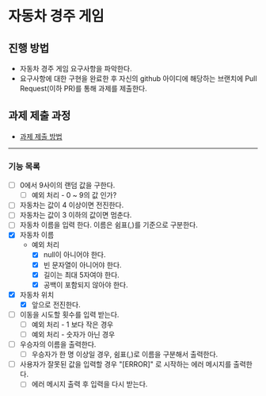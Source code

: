 # 자동차 경주 게임
## 진행 방법
* 자동차 경주 게임 요구사항을 파악한다.
* 요구사항에 대한 구현을 완료한 후 자신의 github 아이디에 해당하는 브랜치에 Pull Request(이하 PR)를 통해 과제를 제출한다.

## 과제 제출 과정
* [과제 제출 방법](https://github.com/next-step/nextstep-docs/tree/master/precourse)

***
### 기능 목록
- [ ] 0에서 9사이의 랜덤 값을 구한다.
  - [ ] 예외 처리 - 0 ~ 9의 값 인가?
- [ ] 자동차는 값이 4 이상이면 전진한다.
- [ ] 자동차는 값이 3 이하의 값이면 멈춘다.
- [ ] 자동차 이름을 입력 한다. 이름은 쉼표(,)를 기준으로 구분한다.
- [x] 자동차 이름
  - 예외 처리
    - [x] null이 아니어야 한다.
    - [x] 빈 문자열이 아니어야 한다.
    - [x] 길이는 최대 5자여야 한다.
    - [x] 공백이 포함되지 않아야 한다.
- [x] 자동차 위치
  - [x] 앞으로 전진한다.
- [ ] 이동을 시도할 횟수를 입력 받는다.
  - [ ] 예외 처리 - 1 보다 작은 경우
  - [ ] 예외 처리 - 숫자가 아닌 경우
- [ ] 우승자의 이름을 출력한다.
  - [ ] 우승자가 한 명 이상일 경우, 쉼표(,)로 이름을 구분해서 출력한다.
- [ ] 사용자가 잘못된 값을 입력할 경우 "[ERROR]" 로 시작하는 에러 메시지를 출력한다.
  - [ ] 에러 메시지 출력 후 입력을 다시 받는다.